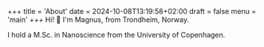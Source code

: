 +++
title = 'About'
date = 2024-10-08T13:19:58+02:00
draft = false
menu = 'main'
+++
Hi! 👋
I'm Magnus, from Trondheim, Norway. 

I hold a M.Sc. in Nanoscience from the University of Copenhagen. 


